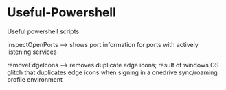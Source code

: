 # Useful-Powershell
Useful powershell scripts

inspectOpenPorts --> shows port information for ports with actively listening services

removeEdgeIcons --> removes duplicate edge icons; result of windows OS glitch that duplicates edge icons when signing in a onedrive sync/roaming profile environment
